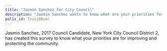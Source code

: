 ```yaml
---
title: "Jasmin Sanchez for City Council"
description: "Jasmin Sanchez wants to know what are your priorities for improving and protecting the community? Your voice matters. Tell us what you feel. Vote and comment on Talk to NYC."
polis_id: 7zusj8buec
---
```


Jasmin Sanchez, 2017 Council Candidate, New York City Council District 2, has created this survey to know what your priorities are for improving and protecting the community.  

